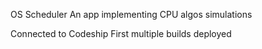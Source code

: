 OS Scheduler
An app implementing CPU algos simulations

Connected to Codeship
First multiple builds deployed
